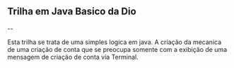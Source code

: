 ## Trilha em Java Basico da Dio

--

Esta trilha se trata de uma simples logica em java. A criação da mecanica de uma criação de conta que se preocupa somente com a exibição de uma mensagem de criação de conta via Terminal.
